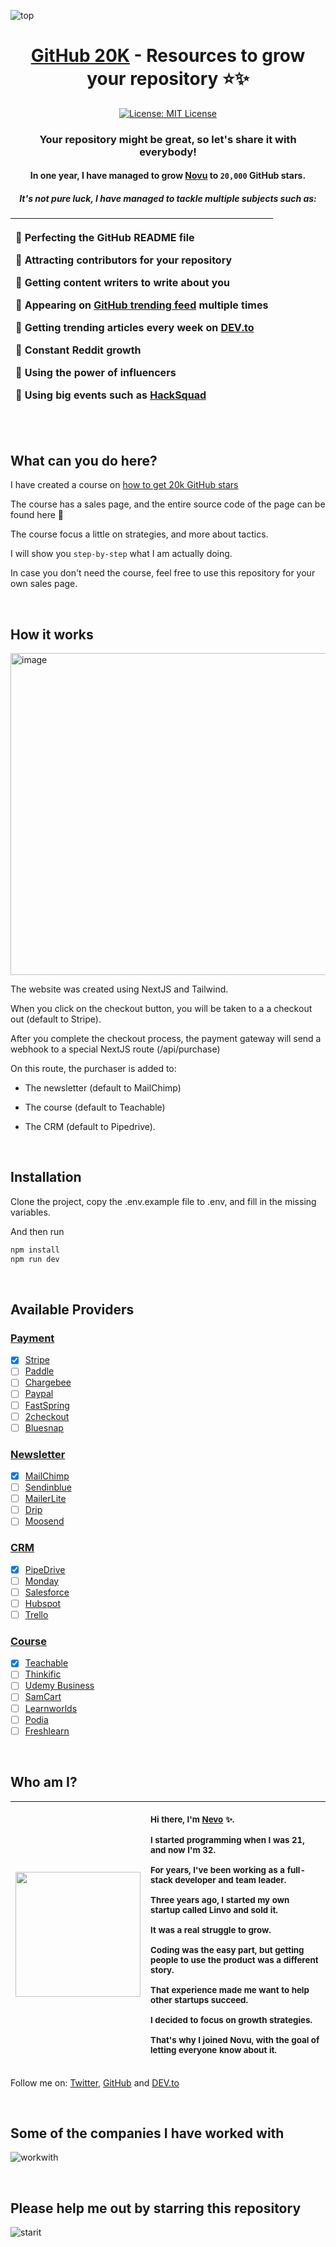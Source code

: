 ![top](https://user-images.githubusercontent.com/100117126/226394199-4072d339-5841-47b1-acab-2d2906c78d96.png)
<h1 align="center"><a href="https://github20k.com">GitHub 20K</a> - Resources to grow your repository ⭐️✨</h1>

<p align="center">
  <a href="https://opensource.org/licenses/MIT" target="_blank">
    <img alt="License: MIT License" src="https://img.shields.io/badge/License-MIT License-yellow.svg" />
  </a>
</p>

<div align="center">

### Your repository might be great, so let's share it with everybody!

#### In one year, I have managed to grow [Novu](https://github.com/novuhq/novu/) to `20,000` GitHub stars.

##### It's not pure luck, I have managed to tackle multiple subjects such as:


| <p align="left">🏅 Perfecting the GitHub README file</p> <p align="left">🏅 Attracting contributors for your repository</p> <p align="left">🏅 Getting content writers to write about you</p> <p align="left">🏅 Appearing on [GitHub trending feed](https://github.com/trending) multiple times</p>  <p align="left">🏅 Getting trending articles every week on [DEV.to](https://dev.to/nevodavid)</p>  <p align="left">🏅 Constant Reddit growth</p>  <p align="left">🏅 Using the power of influencers</p>  <p align="left">🏅 Using big events such as [HackSquad](https://hacksquad.dev)</p> |
|--------------------------------------------------------------------------------------------------------------------------------------------------------------------------------------------------------------------------------------------------------------------------------------------------------------------------------------------------|

</div>
<p>&nbsp;</p>
<h2 align="left">What can you do here?</h1>
<div align="left">
  <p>I have created a course on <a href="https://github20k.com">how to get 20k GitHub stars</a></p>
  <p>The course has a sales page, and the entire source code of the page can be found here 🚀</p>
  <p>The course focus a little on strategies, and more about tactics.</p>
  <p>I will show you <code>step-by-step</code> what I am actually doing.</p>
  <p>In case you don't need the course, feel free to use this repository for your own sales page.</p>


  <p>&nbsp;</p>

## How it works

<img width="515" alt="image" src="https://user-images.githubusercontent.com/100117126/227772309-8612c369-abf0-4880-bdad-ad2eab602100.png">

<p>The website was created using NextJS and Tailwind.</p>
<p>When you click on the checkout button, you will be taken to a a checkout out (default to Stripe).</p>
<p> After you complete the checkout process, the payment gateway will send a webhook to a special NextJS route (/api/purchase)</p>
<p>On this route, the purchaser is added to:</p>

- The newsletter (default to MailChimp)
- The course (default to Teachable) 
- The CRM (default to Pipedrive).

  <p>&nbsp;</p>
  
## Installation

<p>Clone the project, copy the .env.example file to .env, and fill in the missing variables.</p>

  <p>And then run</p>

  ```bash
  npm install
  npm run dev
  ```

  <p>&nbsp;</p>
  
## Available Providers

 ### [Payment](https://github.com/github-20k/course/tree/main/src/services/payment/providers)
 - [x] [Stripe](https://stripe.com)
 - [ ] [Paddle](https://paddle.com)
 - [ ] [Chargebee](https://www.chargebee.com)
 - [ ] [Paypal](https://www.paypal.com)
 - [ ] [FastSpring](https://fastspring.com)
 - [ ] [2checkout](https://2checkout.com)
 - [ ] [Bluesnap](https://bluesnap.com)
  
 ### [Newsletter](https://github.com/github-20k/course/tree/main/src/services/newsletter/providers)
 - [x] [MailChimp](https://mailchimp.com)
 - [ ] [Sendinblue](https://sendinblue.com)
 - [ ] [MailerLite](https://www.mailerlite.com)
 - [ ] [Drip](https://www.drip.com)
 - [ ] [Moosend](https://moosend.com)
  
 ### [CRM](https://github.com/github-20k/course/tree/main/src/services/crm/providers)
 - [x] [PipeDrive](https://www.pipedrive.com)
 - [ ] [Monday](https://monday.com)
 - [ ] [Salesforce](https://www.salesforce.com)
 - [ ] [Hubspot](https://www.hubspot.com)
 - [ ] [Trello](https://trello.com)
  
 ### [Course](https://github.com/github-20k/course/tree/main/src/services/course/providers)
 - [x] [Teachable](https://www.teachable.com)
 - [ ] [Thinkific](https://thinkific.com)
 - [ ] [Udemy Business](https://www.udemy.com)
 - [ ] [SamCart](https://samcart.com)
 - [ ] [Learnworlds](https://learnworlds.com)
 - [ ] [Podia](https://podia.com)
 - [ ] [Freshlearn](https://freshlearn.com)

  <p>&nbsp;</p>
  
## Who am I?

| <img width="200" src="https://user-images.githubusercontent.com/100117126/226546227-7485f708-a2f4-4dc5-b97b-a207a241c34b.JPEG" /> | <p align="left"> <sub>Hi there, I'm [Nevo](https://github.com/nevo-david) ✨.</sub></p><p align="left"><sub>I started programming when I was 21, and now I'm 32.</sub></p><p align="left"><sub>For years, I've been working as a full-stack developer and team leader.</sub></p><p align="left"><sub>Three years ago, I started my own startup called Linvo and sold it.</sub></p><p align="left"><sub>It was a real struggle to grow.</sub></p><p align="left"><sub>Coding was the easy part, but getting people to use the product was a different story.</sub></p><p align="left"><sub>That experience made me want to help other startups succeed.</sub></p><p align="left"><sub>I decided to focus on growth strategies.</sub></p><p align="left"><sub>That's why I joined Novu, with the goal of letting everyone know about it.</sub></p> |
|-----------------------------------------------------------------------------------------------------------------------|-----------------|

Follow me on: [Twitter](https://twitter.com/nevodavid), [GitHub](https://github.com/nevo-david) and [DEV.to](https://dev.to/nevodavid)

  <p>&nbsp;</p>

## Some of the companies I have worked with

![workwith](https://user-images.githubusercontent.com/100117126/226560025-b3a5e5f7-b21b-4e11-a1ee-9d683b46e9d2.png)

  <p>&nbsp;</p>

## Please help me out by starring this repository

![starit](https://user-images.githubusercontent.com/100117126/226560726-9e6b5b7d-b881-4a3c-90e5-a190c5433866.gif)
</div>


